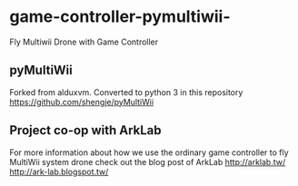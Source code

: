 # game-controller-pymultiwii-
Fly Multiwii Drone with Game Controller

## pyMultiWii 
Forked from alduxvm. Converted to python 3 in this repository https://github.com/shengje/pyMultiWii

## Project co-op with ArkLab
For more information about how we use the ordinary game controller to fly MultiWii system drone check out the blog post of ArkLab
http://arklab.tw/
http://ark-lab.blogspot.tw/
